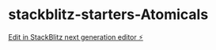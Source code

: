 # stackblitz-starters-Atomicals

[Edit in StackBlitz next generation editor ⚡️](https://stackblitz.com/~/github.com/AtomicalsCreator/stackblitz-starters-Atomicals)